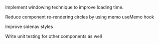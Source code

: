 Implement windowing technique to improve loading time.

Reduce component re-rendering circles by using memo useMemo hook

Improve sidenav styles

Write unit testing for other components as well


